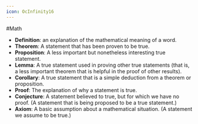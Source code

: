 ```yaml
---
icon: OcInfinity16
---
```


#Math 

- **Definition**: an explanation of the mathematical meaning of a word.
- **Theorem**: A statement that has been proven to be true.
- **Proposition**: A less important but nonetheless interesting true statement.
- **Lemma**: A true statement used in proving other true statements (that is, a less important theorem that is helpful in the proof of other results).
- **Corollary**: A true statement that is a simple deduction from a theorem or proposition.
- **Proof**: The explanation of why a statement is true.
- **Conjecture**: A statement believed to true, but for which we have no proof. (A statement that is being proposed to be a true statement.)
- **Axiom**: A basic assumption about a mathematical situation. (A statement we assume to be true.)